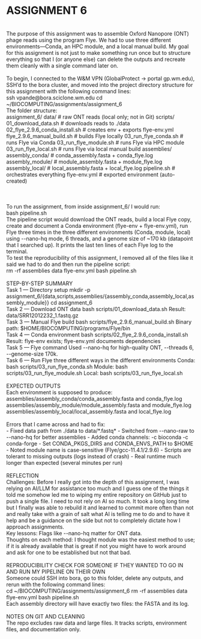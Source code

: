 # **ASSIGNMENT 6**
<br>
The purpose of this assignment was to assemble Oxford Nanopore (ONT) phage reads using the program
Flye. We had to use three different environments—Conda, an HPC module, and a
local manual build. My goal for this assignment is not just to make something run once but to structure everything so that I
(or anyone else) can delete the outputs and recreate them cleanly with a single command later on.
<br>
<br>
To begin, I connected to the W&M VPN (GlobalProtect → portal gp.wm.edu), SSH’d to the bora
cluster, and moved into the project directory structure for this assignment with the following command lines:
<br>
	ssh vpande@bora.sciclone.wm.edu
	cd ~/BIOCOMPUTING/assignments/assignment_6
<br>
The folder structure:
<br>
assignment_6/
    data/                 # raw ONT reads (local only; not in Git)
    scripts/
        01_download_data.sh           # downloads reads to ./data
        02_flye_2.9.6_conda_install.sh # creates env + exports flye-env.yml
        flye_2.9.6_manual_build.sh     # builds Flye locally
        03_run_flye_conda.sh           # runs Flye via Conda
        03_run_flye_module.sh          # runs Flye via HPC module
        03_run_flye_local.sh           # runs Flye via local manual build
    assemblies/
        assembly_conda/   # conda_assembly.fasta + conda_flye.log
        assembly_module/  # module_assembly.fasta + module_flye.log
        assembly_local/   # local_assembly.fasta + local_flye.log
    pipeline.sh            # orchestrates everything
    flye-env.yml           # exported environment (auto-created)
<br>
<br>
<br>
<br>
To run the assignment, from inside assignment_6/ I would run:
<br>
	bash pipeline.sh
<br>
The pipeline script would download the ONT reads, build a local Flye copy, create and
document a Conda environment (flye-env + flye-env.yml), run Flye three times in the three different environments
(Conda, module, local) using --nano-hq mode, 6 threads, and a genome size of
~170 kb (datapoint that I searched up). It prints the last ten lines of each Flye log to the terminal.
<br>
To test the reproducibility of this assignment, I removed all of the files like it said we had to do and then run the pipeline script:
<br>
	rm -rf assemblies data flye-env.yml
	bash pipeline.sh
<br>
<br>
STEP-BY-STEP SUMMARY
<br>
Task 1 — Directory setup
	mkdir -p assignment_6/{data,scripts,assemblies/{assembly_conda,assembly_local,assembly_module}}
	cd assignment_6
<br>
Task 2 — Download ONT data
	bash scripts/01_download_data.sh
Result: data/SRR12012232_1.fastq.gz
<br>
Task 3 — Manual Flye build
	bash scripts/flye_2.9.6_manual_build.sh
Binary path: $HOME/BIOCOMPUTING/programs/Flye/bin
<br>
Task 4 — Conda environment
	bash scripts/02_flye_2.9.6_conda_install.sh
Result: flye-env exists; flye-env.yml documents dependencies
<br>
Task 5 — Flye command
    Used --nano-hq for high-quality ONT, --threads 6, --genome-size 170k.
<br>
Task 6 — Run Flye three different ways in the different environments
    Conda:  bash scripts/03_run_flye_conda.sh
    Module: bash scripts/03_run_flye_module.sh
    Local:  bash scripts/03_run_flye_local.sh
<br>
<br>
EXPECTED OUTPUTS
<br>
Each environment is supposed to produce:
    assemblies/assembly_conda/conda_assembly.fasta and conda_flye.log
    assemblies/assembly_module/module_assembly.fasta and module_flye.log
    assemblies/assembly_local/local_assembly.fasta and local_flye.log
<br>
<br>
Errors that I came across and had to fix:
<br>
- Fixed data path from ./data to data/*.fastq*
- Switched from --nano-raw to --nano-hq for better assemblies
- Added conda channels: -c bioconda -c conda-forge
- Set CONDA_PKGS_DIRS and CONDA_ENVS_PATH to $HOME
- Noted module name is case-sensitive (Flye/gcc-11.4.1/2.9.6)
- Scripts are tolerant to missing outputs (logs instead of crash)
- Real runtime much longer than expected (several minutes per run)
<br>
<br>
REFLECTION
<br>
Challenges:
Before I really got into the depth of this assignment, I was relying on AI/LLM for assistance too much and I guess one of the things it told me somehow led me to wiping my entire repository on GitHub just to push a single file. I need to not rely on AI so much.
It took a long long time but I finally was able to rebuild it and learned to commit more often than not and really take with a grain of salt what AI is telling me to do and to have it help and be a guidance on the side but not to completely dictate how I approach assignments.
<br>
Key lessons:
Flags like --nano-hq
matter for ONT data.
<br>
Thoughts on each method:
I thought module was the easiest method to use; if it is already available that is great if not you might have to work around and ask for one to be established but not that bad.
<br>
<br>
REPRODUCIBILITY CHECK FOR SOMEONE IF THEY WANTED TO GO IN AND RUN MY PIPELINE ON THEIR OWN
<br>
Someone could SSH into bora, go to this folder, delete any outputs, and rerun with the following command lines:
<br>
	cd ~/BIOCOMPUTING/assignments/assignment_6
	rm -rf assemblies data flye-env.yml
	bash pipeline.sh
<br>
Each assembly directory will have exactly two files: the FASTA and its log.
<br>
<br>
NOTES ON GIT AND CLEANING
<br>
The repo excludes raw data and large files. It tracks scripts, environment
files, and documentation only.
<br>
